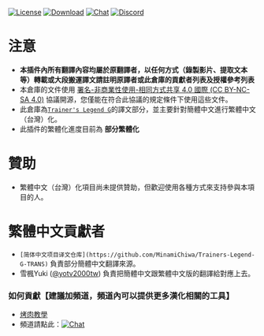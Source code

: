 [![License](https://mirrors.creativecommons.org/presskit/buttons/88x31/svg/by-nc-sa.svg)](https://creativecommons.org/licenses/by-nc-sa/4.0/deed.zh)
[![Download](https://img.shields.io/github/v/release/MinamiChiwa/umamusume-localify-zh-CN?color=blue&logoColor=white&label=Download&logo=DocuSign)](https://github.com/MinamiChiwa/Trainers-Legend-G/releases/latest)
[![Chat](https://img.shields.io/badge/Join-QQ%E9%A2%91%E9%81%93-blue?logo=tencent-qq&logoColor=white)](https://qun.qq.com/qqweb/qunpro/share?_wv=3&_wwv=128&inviteCode=1olqdK&from=246610&biz=ka)
[![Discord](https://img.shields.io/discord/811185992198389800?color=blue&label=Discord&logo=Discord&logoColor=white)](https://discord.com/invite/umaconnect)
# 注意

- **本插件內所有翻譯內容均屬於原翻譯者，以任何方式（錄製影片、提取文本等）轉載或大段搬運譯文請註明原譯者或此倉庫的貢獻者列表及授權參考列表**
- 本倉庫的文件使用 [署名-非商業性使用-相同方式共享 4.0 國際 (CC BY-NC-SA 4.0)](https://creativecommons.org/licenses/by-nc-sa/4.0/deed.zh) 協議開源，您僅能在符合此協議的規定條件下使用這些文件。
- 此倉庫為[`Trainer's Legend G`](https://github.com/MinamiChiwa/Trainers-Legend-G)的譯文部分，並主要針對簡體中文進行繁體中文（台灣）化。
- 此插件的繁體化進度目前為 **部分繁體化**

# 贊助

- 繁體中文（台灣）化項目尚未提供贊助，但歡迎使用各種方式來支持參與本項目的人。

# 繁體中文貢獻者
- `[简体中文项目译文仓库](https://github.com/MinamiChiwa/Trainers-Legend-G-TRANS)` 負責部分簡體中文翻譯來源。
- 雪楓Yuki ([@yotv2000tw](https://github.com/yotv2000tw)) 負責把簡體中文跟繁體中文版的翻譯給對應上去。

### 如何貢獻【建議加頻道，頻道內可以提供更多漢化相關的工具】

- [烤肉教學](https://docs.qq.com/doc/DYk1Ia3h4UHRocGVJ)
- 頻道請點此：[![Chat](https://img.shields.io/badge/Join-QQ%E9%A2%91%E9%81%93-blue?logo=tencent-qq&logoColor=white)](https://qun.qq.com/qqweb/qunpro/share?_wv=3&_wwv=128&inviteCode=1olqdK&from=246610&biz=ka)